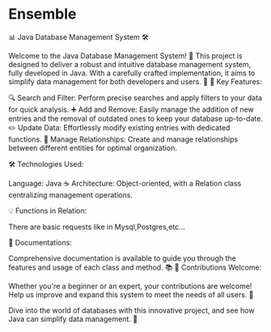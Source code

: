 # Ensemble
📊 Java Database Management System 🛠️

Welcome to the Java Database Management System! 🚀 This project is designed to deliver a robust and intuitive database management system, fully developed in Java. With a carefully crafted implementation, it aims to simplify data management for both developers and users. 🌟
🌟 Key Features:

🔍 Search and Filter: Perform precise searches and apply filters to your data for quick analysis.
➕ Add and Remove: Easily manage the addition of new entries and the removal of outdated ones to keep your database up-to-date.
✏️ Update Data: Effortlessly modify existing entries with dedicated functions.
🔗 Manage Relationships: Create and manage relationships between different entities for optimal organization.

🛠️ Technologies Used:

Language: Java ☕
Architecture: Object-oriented, with a Relation class centralizing management operations.

💡 Functions in Relation:

There are basic requests like in Mysql,Postgres,etc...

📄 Documentations:

Comprehensive documentation is available to guide you through the features and usage of each class and method. 📚
🤝 Contributions Welcome:

Whether you're a beginner or an expert, your contributions are welcome! Help us improve and expand this system to meet the needs of all users. 💼

Dive into the world of databases with this innovative project, and see how Java can simplify data management. 🎯
